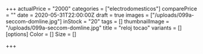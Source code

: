 +++
actualPrice = "2000"
categories = ["electrodomesticos"]
comparePrice = ""
date = 2020-05-31T22:00:00Z
draft = true
images = ["/uploads/099a-seccom-domline.jpg"]
inStock = "20"
tags = []
thumbnailImage = "/uploads/099a-seccom-domline.jpg"
title = "reloj tocao"
variants = []
[options]
Color = []
Size = []

+++
